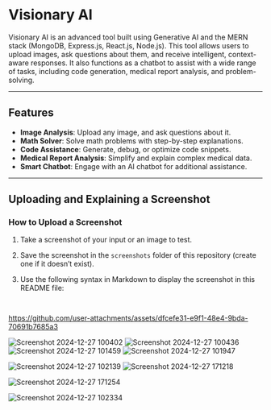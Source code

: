 # Visionary AI

Visionary AI is an advanced tool built using Generative AI and the MERN stack (MongoDB, Express.js, React.js, Node.js). This tool allows users to upload images, ask questions about them, and receive intelligent, context-aware responses. It also functions as a chatbot to assist with a wide range of tasks, including code generation, medical report analysis, and problem-solving.

---

## Features
- **Image Analysis**: Upload any image, and ask questions about it.
- **Math Solver**: Solve math problems with step-by-step explanations.
- **Code Assistance**: Generate, debug, or optimize code snippets.
- **Medical Report Analysis**: Simplify and explain complex medical data.
- **Smart Chatbot**: Engage with an AI chatbot for additional assistance.

---

## Uploading and Explaining a Screenshot

### How to Upload a Screenshot
1. Take a screenshot of your input or an image to test.
2. Save the screenshot in the `screenshots` folder of this repository (create one if it doesn’t exist).
3. Use the following syntax in Markdown to display the screenshot in this README file:

   ```markdown
  

https://github.com/user-attachments/assets/dfcefe31-e9f1-48e4-9bda-70691b7685a3


![Screenshot 2024-12-27 100402](https://github.com/user-attachments/assets/c15b78d8-04b9-4a57-b8d8-d8ddec20a885)
   ![Screenshot 2024-12-27 100436](https://github.com/user-attachments/assets/4a037632-991a-4dd6-badd-a29b10020835)
   ![Screenshot 2024-12-27 101459](https://github.com/user-attachments/assets/8198d529-6c12-420a-9c38-532a6af632af)
![Screenshot 2024-12-27 101947](https://github.com/user-attachments/assets/1109963f-47f1-412f-9c17-aff0c56d3ac7)

![Screenshot 2024-12-27 102139](https://github.com/user-attachments/assets/862824c6-b320-4fe6-95d9-8b17ebf8f8d8)
![Screenshot 2024-12-27 171218](https://github.com/user-attachments/assets/8f9c7ee0-bfa3-48c7-bbcd-c67b0d227495)

![Screenshot 2024-12-27 171254](https://github.com/user-attachments/assets/38bfe6b1-e7dd-47c7-bb6a-acb2361d35cc)

![Screenshot 2024-12-27 102334](https://github.com/user-attachments/assets/8caa256c-400a-44b3-b497-50c2acf3e1e6)





